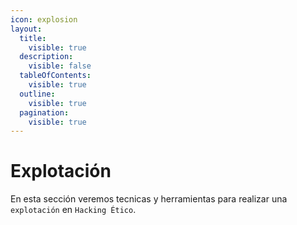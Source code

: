```yaml
---
icon: explosion
layout:
  title:
    visible: true
  description:
    visible: false
  tableOfContents:
    visible: true
  outline:
    visible: true
  pagination:
    visible: true
---
```


# Explotación

En esta sección veremos tecnicas y herramientas para realizar una `explotación` en `Hacking Ético`.
